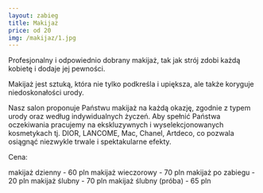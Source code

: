 ```yaml
---
layout: zabieg
title: Makijaż
price: od 20
img: /makijaz/1.jpg
---
```

Profesjonalny i odpowiednio dobrany makijaż, tak jak strój zdobi każdą kobietę i dodaje jej pewności.

Makijaż jest sztuką, która nie tylko podkreśla i upiększa, ale także koryguje niedoskonałości urody.

Nasz salon proponuje Państwu makijaż na każdą okazję, zgodnie z typem urody oraz według indywidualnych życzeń. Aby spełnić Państwa oczekiwania pracujemy na ekskluzywnych i wyselekcjonowanych kosmetykach tj. DIOR, LANCOME, Mac, Chanel, Artdeco, co pozwala osiągnąć niezwykle trwale i spektakularne efekty. 

Cena:

makijaż dzienny	- 60 pln
makijaż wieczorowy - 70 pln
makijaż po zabiegu - 20 pln
makijaż ślubny - 70 pln
makijaż ślubny (próba) - 65 pln
